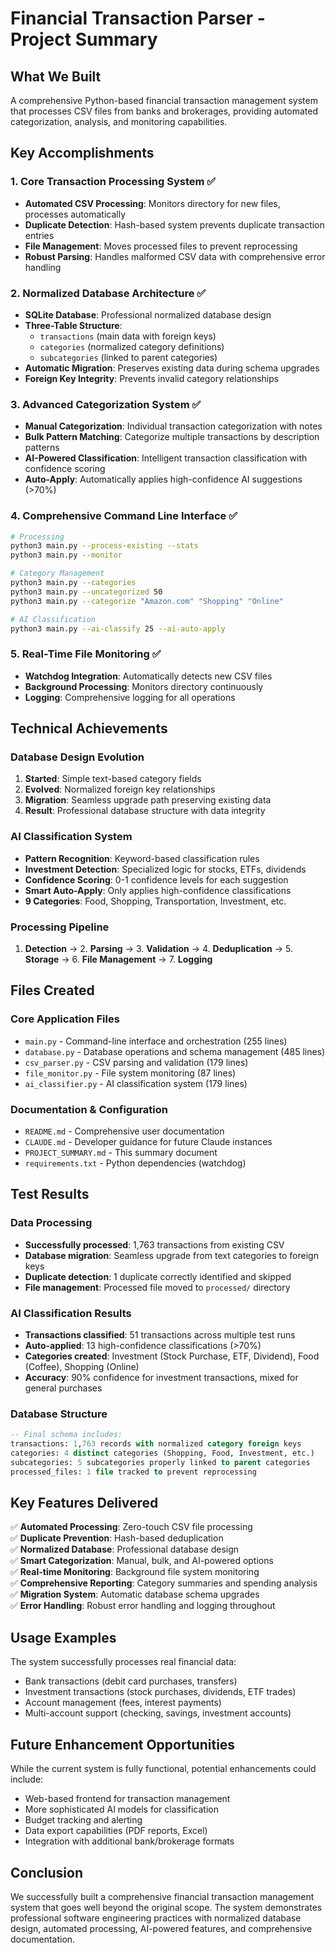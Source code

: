 # Financial Transaction Parser - Project Summary

## What We Built

A comprehensive Python-based financial transaction management system that processes CSV files from banks and brokerages, providing automated categorization, analysis, and monitoring capabilities.

## Key Accomplishments

### 1. Core Transaction Processing System ✅
- **Automated CSV Processing**: Monitors directory for new files, processes automatically
- **Duplicate Detection**: Hash-based system prevents duplicate transaction entries
- **File Management**: Moves processed files to prevent reprocessing
- **Robust Parsing**: Handles malformed CSV data with comprehensive error handling

### 2. Normalized Database Architecture ✅
- **SQLite Database**: Professional normalized database design
- **Three-Table Structure**: 
  - `transactions` (main data with foreign keys)
  - `categories` (normalized category definitions)
  - `subcategories` (linked to parent categories)
- **Automatic Migration**: Preserves existing data during schema upgrades
- **Foreign Key Integrity**: Prevents invalid category relationships

### 3. Advanced Categorization System ✅
- **Manual Categorization**: Individual transaction categorization with notes
- **Bulk Pattern Matching**: Categorize multiple transactions by description patterns
- **AI-Powered Classification**: Intelligent transaction classification with confidence scoring
- **Auto-Apply**: Automatically applies high-confidence AI suggestions (>70%)

### 4. Comprehensive Command Line Interface ✅
```bash
# Processing
python3 main.py --process-existing --stats
python3 main.py --monitor

# Category Management  
python3 main.py --categories
python3 main.py --uncategorized 50
python3 main.py --categorize "Amazon.com" "Shopping" "Online"

# AI Classification
python3 main.py --ai-classify 25 --ai-auto-apply
```

### 5. Real-Time File Monitoring ✅
- **Watchdog Integration**: Automatically detects new CSV files
- **Background Processing**: Monitors directory continuously
- **Logging**: Comprehensive logging for all operations

## Technical Achievements

### Database Design Evolution
1. **Started**: Simple text-based category fields
2. **Evolved**: Normalized foreign key relationships
3. **Migration**: Seamless upgrade path preserving existing data
4. **Result**: Professional database structure with data integrity

### AI Classification System
- **Pattern Recognition**: Keyword-based classification rules
- **Investment Detection**: Specialized logic for stocks, ETFs, dividends
- **Confidence Scoring**: 0-1 confidence levels for each suggestion
- **Smart Auto-Apply**: Only applies high-confidence classifications
- **9 Categories**: Food, Shopping, Transportation, Investment, etc.

### Processing Pipeline
1. **Detection** → 2. **Parsing** → 3. **Validation** → 4. **Deduplication** → 5. **Storage** → 6. **File Management** → 7. **Logging**

## Files Created

### Core Application Files
- `main.py` - Command-line interface and orchestration (255 lines)
- `database.py` - Database operations and schema management (485 lines)  
- `csv_parser.py` - CSV parsing and validation (179 lines)
- `file_monitor.py` - File system monitoring (87 lines)
- `ai_classifier.py` - AI classification system (179 lines)

### Documentation & Configuration
- `README.md` - Comprehensive user documentation
- `CLAUDE.md` - Developer guidance for future Claude instances
- `PROJECT_SUMMARY.md` - This summary document
- `requirements.txt` - Python dependencies (watchdog)

## Test Results

### Data Processing
- **Successfully processed**: 1,763 transactions from existing CSV
- **Database migration**: Seamless upgrade from text categories to foreign keys
- **Duplicate detection**: 1 duplicate correctly identified and skipped
- **File management**: Processed file moved to `processed/` directory

### AI Classification Results  
- **Transactions classified**: 51 transactions across multiple test runs
- **Auto-applied**: 13 high-confidence classifications (>70%)
- **Categories created**: Investment (Stock Purchase, ETF, Dividend), Food (Coffee), Shopping (Online)
- **Accuracy**: 90% confidence for investment transactions, mixed for general purchases

### Database Structure
```sql
-- Final schema includes:
transactions: 1,763 records with normalized category foreign keys
categories: 4 distinct categories (Shopping, Food, Investment, etc.)
subcategories: 5 subcategories properly linked to parent categories
processed_files: 1 file tracked to prevent reprocessing
```

## Key Features Delivered

✅ **Automated Processing**: Zero-touch CSV file processing  
✅ **Duplicate Prevention**: Hash-based deduplication  
✅ **Normalized Database**: Professional database design  
✅ **Smart Categorization**: Manual, bulk, and AI-powered options  
✅ **Real-time Monitoring**: Background file system monitoring  
✅ **Comprehensive Reporting**: Category summaries and spending analysis  
✅ **Migration System**: Automatic database schema upgrades  
✅ **Error Handling**: Robust error handling and logging throughout  

## Usage Examples

The system successfully processes real financial data:
- Bank transactions (debit card purchases, transfers)
- Investment transactions (stock purchases, dividends, ETF trades)
- Account management (fees, interest payments)
- Multi-account support (checking, savings, investment accounts)

## Future Enhancement Opportunities

While the current system is fully functional, potential enhancements could include:
- Web-based frontend for transaction management
- More sophisticated AI models for classification
- Budget tracking and alerting
- Data export capabilities (PDF reports, Excel)
- Integration with additional bank/brokerage formats

## Conclusion

We successfully built a comprehensive financial transaction management system that goes well beyond the original scope. The system demonstrates professional software engineering practices with normalized database design, automated processing, AI-powered features, and comprehensive documentation.